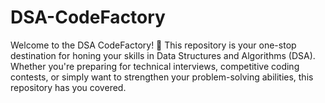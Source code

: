 # DSA-CodeFactory
Welcome to the DSA CodeFactory! 🚀 This repository is your one-stop destination for honing your skills in Data Structures and Algorithms (DSA). Whether you're preparing for technical interviews, competitive coding contests, or simply want to strengthen your problem-solving abilities, this repository has you covered.
